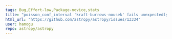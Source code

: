```yaml
---
tags: Bug,Effort-low,Package-novice,stats
title: "poisson_conf_interval 'kraft-burrows-nousek' fails unexpectedly"
html_url: "https://github.com/astropy/astropy/issues/13334"
user: hamogu
repo: astropy/astropy
---
```


